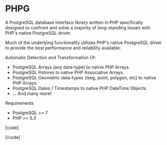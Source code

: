 PHPG
====

A PostgreSQL database interface library written in PHP specifically designed to confront and solve a majority of long-standing issues with PHP's native PostgreSQL driver.

Much of the underlying functionality utilizes PHP's native PostgreSQL driver to provide the best performance and reliability available.

Automatic Detection and Transformation Of:
* PostgreSQL Arrays (any data-type) to native PHP Arrays.
* PostgreSQL Hstores to native PHP Associative Arrays.
* PostgreSQL Geometric data-types (lseg, point, polygon, etc) to native PHP Arrays.
* PostgreSQL Dates / Timestamps to native PHP DateTime Objects.
* ... And many more!

Requirements
* PostgreSQL >= 7
* PHP >= 5.3

[code]
<?php
cool!
?>
[/code]
